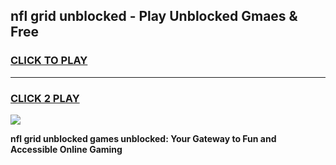 
## nfl grid unblocked - Play Unblocked Gmaes & Free
<h3>
<a href="https://news.freeplayer.one?title=nfl_grid_unblocked&ref=16F">CLICK TO PLAY</a></h3>
<hr>

<h3>
<a href="https://news.freeplayer.one?title=nfl_grid_unblocked&ref=16F">CLICK 2 PLAY</a>
  
</h3>

<a href="https://news.freeplayer.one?title=nfl_grid_unblocked&ref=16F/"><img src="https://clearcache.store/games.png"></a>


**nfl grid unblocked games unblocked: Your Gateway to Fun and Accessible Online Gaming**
